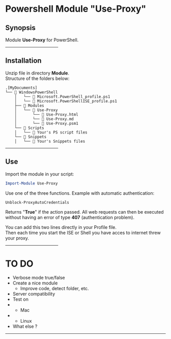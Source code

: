
# Powershell Module "Use-Proxy"

## Synopsis
Module **Use-Proxy** for PowerShell.
<hr style="width: 33%">

## Installation
Unzip file in directory **Module**.\
Structure of the folders below:

```
.[MyDocuments]
└── 📂 WindowsPowerShell
    │   └── 📄 Microsoft.PowerShell_profile.ps1
    │   └── 📄 Microsoft.PowerShellISE_profile.ps1
    ├── 📂 Modules
    │   └── 📂 Use-Proxy
    │       └── 📄 Use-Proxy.html
    │       └── 📄 Use-Proxy.md
    │       └── 📄 Use-Proxy.psm1
    └── 📂 Scripts
    │   └── 📄 Your's PS script files
    └── 📂 Snippets
    │   └── 📄 Your's Snippets files
```


<hr style="width: 33%">

## Use
Import the module in your script:

```powershell
Import-Module Use-Proxy
```

Use one of the three functions.
Example with automatic authentication:

```powershell
Unblock-ProxyAutoCredentials
```

Returns "**True**" if the action passed.
All web requests can then be executed without having an error of type **407** (authentication problem).

You can add this two lines directly in your Profile file.\
Then each time you start the ISE or Shell you have acces to internet threw your proxy.

<hr style="width: 33%">

# TO DO
* Verbose mode true/false
* Create a nice module
  * Improve code, detect folder, etc.
* Server compatibility
* Test on 
* * Mac
* * Linux
* What else ? 

___